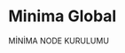  <h1 align=“center”>Minima Global</h1> 

<p>M&#304;N&#304;MA NODE KURULUMU</p>



























